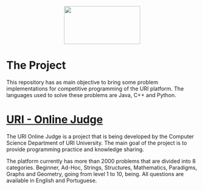 <p align="center">
  <img width="200" height="100" src="https://user-images.githubusercontent.com/41811634/63442127-f0c90880-c408-11e9-96c5-b3a3168e3d2f.png">
</p>

<h1> The Project </h1>

This repository has as main objective to bring some problem implementations for competitive programming of the 
URI platform. The languages used to solve these problems are Java, C++ and Python.

<h1> <a href="https://www.urionlinejudge.com.br/judge/pt/">URI - Online Judge </a></h1>

The URI Online Judge is a project that is being developed by the Computer Science Department of URI University. 
The main goal of the project is to provide programming practice and knowledge sharing.

The platform currently has more than 2000 problems that are divided into 8 categories. Beginner, Ad-Hoc, Strings, 
Structures, Mathematics, Paradigms, Graphs and Geometry, going from level 1 to 10, being. All questions are available 
in English and Portuguese.